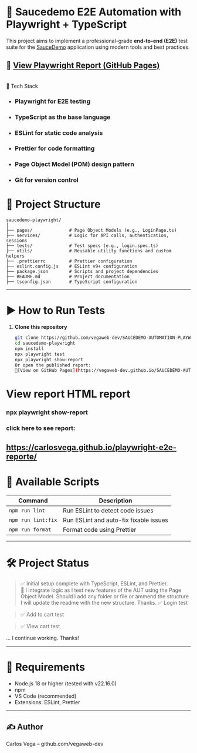 # 🎯 Saucedemo E2E Automation with Playwright + TypeScript

This project aims to implement a professional-grade **end-to-end (E2E)** test suite for the [SauceDemo](https://www.saucedemo.com) application using modern tools and best practices.
## 🔗 [View Playwright Report (GitHub Pages)](https://vegaweb-dev.github.io/SAUCEDEMO-AUTOMATION-PLAYWRIGHT/)

<br>
🚀 Tech Stack

- ### Playwright for E2E testing
- ### TypeScript as the base language
- ### ESLint for static code analysis
- ### Prettier for code formatting
- ### Page Object Model (POM) design pattern
- ### Git for version control



# 📁 Project Structure

```plaintext
saucedemo-playwright/
│
├── pages/              # Page Object Models (e.g., LoginPage.ts)
├── services/           # Logic for API calls, authentication, sessions
├── tests/              # Test specs (e.g., login.spec.ts)
├── utils/              # Reusable utility functions and custom helpers
├── .prettierrc         # Prettier configuration
├── eslint.config.js    # ESLint v9+ configuration
├── package.json        # Scripts and project dependencies
├── README.md           # Project documentation
├── tsconfig.json       # TypeScript configuration
```

---
# ▶️ How to Run Tests
1. **Clone this repository**
   ```bash
   git clone https://github.com/vegaweb-dev/SAUCEDEMO-AUTOMATION-PLAYWRIGHT.git
   cd saucedemo-playwright
   npm install
   npx playwright test
   npx playwright show-report
   Or open the published report:
   🔗[View on GitHub Pages](https://vegaweb-dev.github.io/SAUCEDEMO-AUTOMATION-PLAYWRIGHT/)


# View report HTML report
### npx playwright show-report
### click here to see report:
## https://carlosvega.github.io/playwright-e2e-reporte/


# 🧪 Available Scripts

| Command              | Description                             |
|----------------------|-----------------------------------------|
| `npm run lint`       | Run ESLint to detect code issues        |
| `npm run lint:fix`   | Run ESLint and auto-fix fixable issues  |
| `npm run format`     | Format code using Prettier              |

---

# 🛠️ Project Status

> ✅ Initial setup complete with TypeScript, ESLint, and Prettier.  
> 🔧 I integrate logic as I test new features of the AUT using the Page Object Model. Should I add any folder or file or ammend the structure I will update the readme with the new structure. Thanks. 
> ✅ Login test

> ✅ Add to cart test

> ✅ View cart test

... I continue working. Thanks!




---

# 📌 Requirements

- Node.js 18 or higher (tested with v22.16.0)
- npm
- VS Code (recommended)
- Extensions: ESLint, Prettier

---

## ✍️ Author
Carlos Vega – github.com/vegaweb-dev